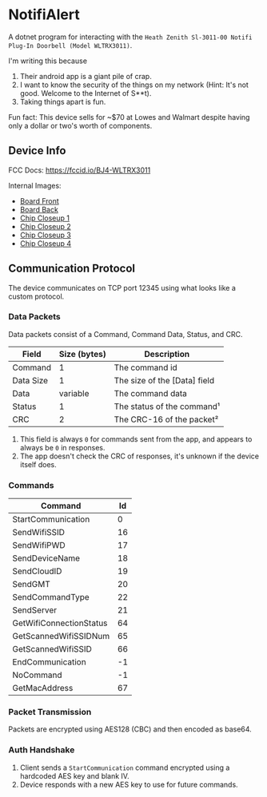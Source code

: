 NotifiAlert
===========

A dotnet program for interacting with the `Heath Zenith Sl-3011-00 Notifi Plug-In Doorbell (Model WLTRX3011)`.

I'm writing this because
1. Their android app is a giant pile of crap.
2. I want to know the security of the things on my network (Hint: It's not good. Welcome to the Internet of S**t).
3. Taking things apart is fun.


Fun fact: This device sells for ~$70 at Lowes and Walmart despite having only a dollar or two's worth of components.

## Device Info

FCC Docs: <https://fccid.io/BJ4-WLTRX3011>

Internal Images:
 - [Board Front](https://cdn.discordapp.com/attachments/383739569356537881/785538075924889600/PXL_20201207_155937072.jpg)
 - [Board Back](https://cdn.discordapp.com/attachments/383739569356537881/785538076416016434/PXL_20201207_160137429.jpg)
 - [Chip Closeup 1](https://cdn.discordapp.com/attachments/383739569356537881/785538076985786418/PXL_20201207_160348249.jpg)
 - [Chip Closeup 2](https://cdn.discordapp.com/attachments/383739569356537881/785538078268719134/PXL_20201207_160559881.jpg)
 - [Chip Closeup 3](https://cdn.discordapp.com/attachments/383739569356537881/785538078798249984/PXL_20201207_160610534.jpg)
 - [Chip Closeup 4](https://cdn.discordapp.com/attachments/383739569356537881/785538079393185792/PXL_20201207_160703703.jpg)

## Communication Protocol

The device communicates on TCP port 12345 using what looks like a custom
protocol.

### Data Packets

Data packets consist of a Command, Command Data, Status, and CRC.

| Field     | Size (bytes) | Description                  |
|-----------|--------------|------------------------------|
| Command   | 1            | The command id               |
| Data Size | 1            | The size of the [Data] field |
| Data      | variable     | The command data             |
| Status    | 1            | The status of the command¹    |
| CRC       | 2            | The CRC-16 of the packet²     |

1. This field is always `0` for commands sent from the app, and appears to
always be `0` in responses.
2. The app doesn't check the CRC of responses, it's unknown if the device
itself does.

### Commands

| Command                 | Id |
|-------------------------|----|
| StartCommunication      | 0  |
| SendWifiSSID            | 16 |
| SendWifiPWD             | 17 |
| SendDeviceName          | 18 |
| SendCloudID             | 19 |
| SendGMT                 | 20 |
| SendCommandType         | 22 |
| SendServer              | 21 |
| GetWifiConnectionStatus | 64 |
| GetScannedWifiSSIDNum   | 65 |
| GetScannedWifiSSID      | 66 |
| EndCommunication        | -1 |
| NoCommand               | -1 |
| GetMacAddress           | 67 |

### Packet Transmission

Packets are encrypted using AES128 (CBC) and then encoded as base64.

### Auth Handshake

1. Client sends a `StartCommunication` command encrypted using a hardcoded AES key and blank IV.
2. Device responds with a new AES key to use for future commands.